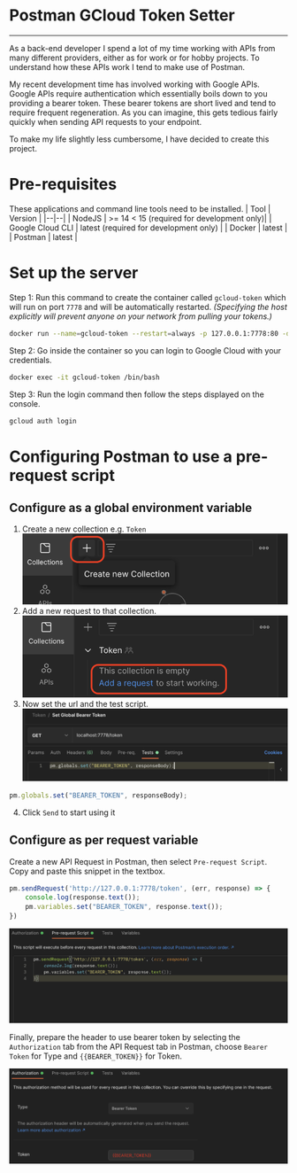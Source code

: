 
# Postman GCloud Token Setter

-----------------------

As a back-end developer I spend a lot of my time working with APIs from many different providers, either as for work or for hobby projects. To understand how these APIs work I tend to make use of Postman.

My recent development time has involved working with Google APIs. Google APIs require authentication which essentially boils down to you providing a bearer token. These bearer tokens are short lived and tend to require frequent regeneration. As you can imagine, this gets tedious fairly quickly when sending API requests to your endpoint.

To make my life slightly less cumbersome, I have decided to create this project.
  

# Pre-requisites

These applications and command line tools need to be installed.
| Tool | Version |
|--|--|
| NodeJS | >= 14 < 15 (required for development only)|
| Google Cloud CLI | latest (required for development only) |
| Docker | latest |
| Postman | latest |

# Set up the server

Step 1: Run this command to create the container called `gcloud-token` which will run on port `7778` and will be automatically restarted. *(Specifying the host explicitly will prevent anyone on your network from pulling your tokens.)*
```bash
docker run --name=gcloud-token --restart=always -p 127.0.0.1:7778:80 -d nalam/postman-gcloud-token
```

Step 2: Go inside the container so you can login to Google Cloud with your credentials.
```bash
docker exec -it gcloud-token /bin/bash
```

Step 3: Run the login command then follow the steps displayed on the console.
```bash
gcloud auth login
```

# Configuring Postman to use a pre-request script
## Configure as a global environment variable
1. Create a new collection e.g. `Token`
![Setting bearer token](./images/collection.png)
2. Add a new request to that collection.
![Setting bearer token](./images/request.png)
3. Now set the url and the test script.
![Setting bearer token](./images/test-script.png)
```javascript
pm.globals.set("BEARER_TOKEN", responseBody);
```
4. Click `Send` to start using it

## Configure as per request variable
Create a new API Request in Postman, then select `Pre-request Script`. Copy and paste this snippet in the textbox. 

```javascript
pm.sendRequest('http://127.0.0.1:7778/token', (err, response) => {
    console.log(response.text());
    pm.variables.set("BEARER_TOKEN", response.text());
})
```
![Setting bearer token](./images/script.png)


Finally, prepare the header to use bearer token by selecting the `Authorization` tab from the API Request tab in Postman, choose `Bearer Token` for Type and `{{BEARER_TOKEN}}` for Token.

![Setting bearer token](./images/token.png)
